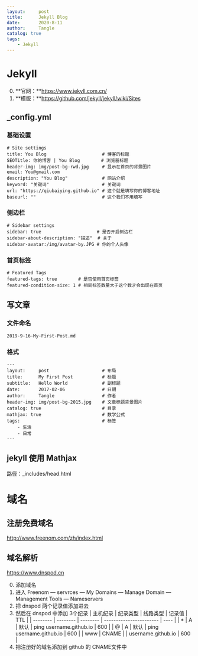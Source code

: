 ```yaml
---
layout:     post
title:      Jekyll Blog
date:       2020-8-11
author:     Tangle
catalog: true
tags:
    - Jekyll
---
```


# Jekyll

0. **官网：**https://www.jekyll.com.cn/
0. **模版：**https://github.com/jekyll/jekyll/wiki/Sites

## _config.yml

### 基础设置

```
# Site settings
title: You Blog                     # 博客的标题
SEOTitle: 你的博客 | You Blog        # 浏览器标题
header-img: img/post-bg-rwd.jpg     # 显示在首页的背景图片
email: You@gmail.com    
description: "You Blog"             # 网站介绍
keyword: "关键词"                    # 关键词
url: "https://qiubaiying.github.io" # 这个就是填写你的博客地址
baseurl: ""                         # 这个我们不用填写
```

### 侧边栏

```
# Sidebar settings
sidebar: true                     # 是否开启侧边栏
sidebar-about-description: "描述"  # 关于
sidebar-avatar:/img/avatar-by.JPG # 你的个人头像
```

### 首页标签

```
# Featured Tags
featured-tags: true        # 是否使用首页标签
featured-condition-size: 1 # 相同标签数量大于这个数才会出现在首页
```

## 写文章

### 文件命名

```
2019-9-16-My-First-Post.md
```

### 格式

```
---
layout:     post                    # 布局
title:      My First Post           # 标题
subtitle:   Hello World             # 副标题
date:       2017-02-06              # 日期
author:     Tangle                  # 作者
header-img: img/post-bg-2015.jpg    # 文章标题背景图片
catalog: true                       # 目录
mathjax: true                       # 数学公式
tags:                               # 标签
    - 生活
    - 日常
---
```

## jekyll 使用 Mathjax

路径：_includes/head.html

# 域名

## 注册免费域名

http://www.freenom.com/zh/index.html

## 域名解析

https://www.dnspod.cn

0. 添加域名
0. 进入 Freenom — servrces — My Domains — Manage Domain — Management Tools — Nameservers
0. 把 dnspod 两个记录值添加进去
0. 然后在 dnspod 中添加 3个纪录
    | 主机纪录 | 纪录类型 | 线路类型 | 记录值                  | TTL  |
    | -------- | -------- | -------- | ----------------------- | ---- |
    | *        | A        | 默认     | ping username.github.io | 600  |
    | @        | A        | 默认     | ping username.github.io | 600  |
    | www      | CNAME    |          | username.github.io      | 600  |
0. 把注册好的域名添加到 github 的 CNAME文件中

